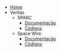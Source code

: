 - [Home](/)
- Veritas
  - SPARC
    - [Documentação](veritas/sparc/documentation.md)
    - [Códigos](veritas/sparc/codes.md)
  - Space Wire
    - [Documentação](veritas/space-wire/documentation.md)
    - [Códigos](veritas/space-wire/codes.md)
